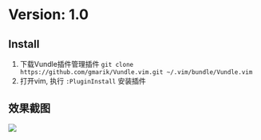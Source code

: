 # Version: 1.0 

## Install

1. 下载Vundle插件管理插件 `git clone https://github.com/gmarik/Vundle.vim.git ~/.vim/bundle/Vundle.vim`
2. 打开vim, 执行 `:PluginInstall` 安装插件

## 效果截图
![](https://github.com/JiangYahui/vim/blob/master/vim.jpg)
